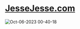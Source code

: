 # <a href="https://JesseJesse.com">JesseJesse.com</a>
![Oct-06-2023 00-40-18](https://github.com/sudo-self/JesseJesse/assets/119916323/2af3c8e3-df33-45e2-aa0c-f320ee551671)
> 
